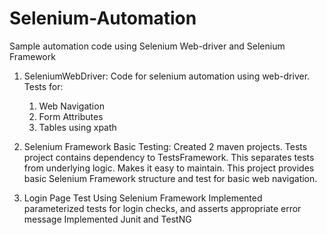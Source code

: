 # Selenium-Automation
Sample automation code using Selenium Web-driver and Selenium Framework

1. SeleniumWebDriver: Code for selenium automation using web-driver.
   Tests for:
   1. Web Navigation
   2. Form Attributes
   3. Tables using xpath
   
   
2. Selenium Framework Basic Testing:
Created 2 maven projects. Tests project contains dependency to TestsFramework.
This separates tests from underlying logic. Makes it easy to maintain.
This project provides basic Selenium Framework structure and test for basic web navigation.

3. Login Page Test Using Selenium Framework
Implemented parameterized tests for login checks, and asserts appropriate error message
Implemented Junit and TestNG
